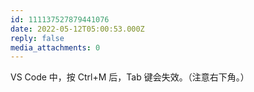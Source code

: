 ```yaml
---
id: 111137527879441076
date: 2022-05-12T05:00:53.000Z
reply: false
media_attachments: 0
---
```


VS Code 中，按 Ctrl+M 后，Tab 键会失效。（注意右下角。）

